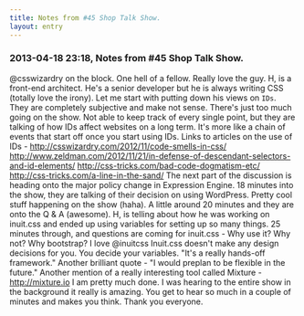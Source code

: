 ```yaml
---
title: Notes from #45 Shop Talk Show.
layout: entry
---
```

### 2013-04-18 23:18, Notes from #45 Shop Talk Show. 

@csswizardry on the block. One hell of a fellow. Really love the guy. H, is a front-end architect. He's a senior developer but he is always writing CSS (totally love the irony). Let me start with putting down his views on `IDs`. They are completely subjective and make not sense. There's just too much going on the show. Not able to keep track of every single point, but they are talking of how IDs affect websites on a long term. It's more like a chain of events that start off once you start using IDs. Links to articles on the use of IDs - http://csswizardry.com/2012/11/code-smells-in-css/ http://www.zeldman.com/2012/11/21/in-defense-of-descendant-selectors-and-id-elements/ http://css-tricks.com/bad-code-dogmatism-etc/ http://css-tricks.com/a-line-in-the-sand/ The next part of the discussion is heading onto the major policy change in Expression Engine. 18 minutes into the show, they are talking of their decision on using WordPress. Pretty cool stuff happening on the show (haha). A little around 20 minutes and they are onto the Q & A (awesome). H, is telling about how he was working on inuit.css and ended up using variables for setting up so many things. 25 minutes through, and questions are coming for inuit.css - Why use it? Why not? Why bootstrap? I love @inuitcss Inuit.css doesn't make any design decisions for you. You decide your variables. "It's a really hands-off framework." Another brilliant quote - "I would preplan to be flexible in the future." Another mention of a really interesting tool called Mixture - http://mixture.io I am pretty much done. I was hearing to the entire show in the background it really is amazing. You get to hear so much in a couple of minutes and makes you think. Thank you everyone. 
